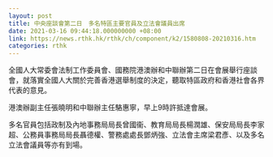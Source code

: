 ```yaml
---
layout: post
title: 中央座談會第二日　多名特區主要官員及立法會議員出席
date: 2021-03-16 09:44:18.000000000 +08:00
link: https://news.rthk.hk/rthk/ch/component/k2/1580808-20210316.htm
categories: rthk
---
```


全國人大常委會法制工作委員會、國務院港澳辦和中聯辦第二日在會展舉行座談會，就落實全國人大關於完善香港選舉制度的決定，聽取特區政府和香港社會各界代表的意見。

港澳辦副主任張曉明和中聯辦主任駱惠寧，早上9時許抵達會展。

多名官員包括政制及內地事務局局長曾國衞、教育局局長楊潤雄、保安局局長李家超、公務員事務局局長聶德權、警務處處長鄧炳強、立法會主席梁君彥、以及多名立法會議員等亦有到場。
